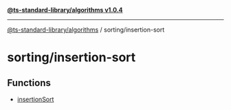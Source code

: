 [**@ts-standard-library/algorithms v1.0.4**](../../README.md)

***

[@ts-standard-library/algorithms](../../modules.md) / sorting/insertion-sort

# sorting/insertion-sort

## Functions

- [insertionSort](functions/insertionSort.md)
